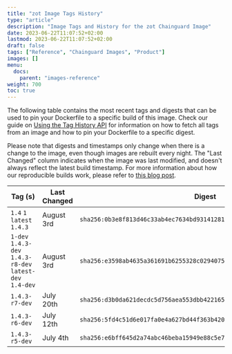 ```yaml
---
title: "zot Image Tags History"
type: "article"
description: "Image Tags and History for the zot Chainguard Image"
date: 2023-06-22T11:07:52+02:00
lastmod: 2023-06-22T11:07:52+02:00
draft: false
tags: ["Reference", "Chainguard Images", "Product"]
images: []
menu:
  docs:
    parent: "images-reference"
weight: 700
toc: true
---
```


The following table contains the most recent tags and digests that can be used to pin your Dockerfile to a specific build of this image. Check our guide on [Using the Tag History API](/chainguard/chainguard-images/using-the-tag-history-api/) for information on how to fetch all tags from an image and how to pin your Dockerfile to a specific digest.

Please note that digests and timestamps only change when there is a change to the image, even though images are rebuilt every night. The "Last Changed" column indicates when the image was last modified, and doesn't always reflect the latest build timestamp. For more information about how our reproducible builds work, please refer to [this blog post](https://www.chainguard.dev/unchained/reproducing-chainguards-reproducible-image-builds).

| Tag (s)                                                    | Last Changed | Digest                                                                    |
|------------------------------------------------------------|--------------|---------------------------------------------------------------------------|
|  `1.4` `1` `latest` `1.4.3`                                | August 3rd   | `sha256:0b3e8f813d46c33ab4ec7634bd93141281e4469570163e90c973cc0d6ed532d6` |
|  `1-dev` `1.4.3-dev` `1.4.3-r8-dev` `latest-dev` `1.4-dev` | August 3rd   | `sha256:e3598ab4635a361691b6255328c02940759b6ee0035b81c0b9a9598f792d64fc` |
|  `1.4.3-r7-dev`                                            | July 20th    | `sha256:d3b0da621decdc5d756aea553dbb42216536367b58b368463bc7c067155d011c` |
|  `1.4.3-r6-dev`                                            | July 12th    | `sha256:5fd4c51d6e017fa0e4a627bd44f363b42093e75c4754bce4b294ba4a29df3723` |
|  `1.4.3-r5-dev`                                            | July 4th     | `sha256:e6bff645d2a74abc46beba15949e88c5e7bf79e92a56dc054ebcad86f81abd75` |
